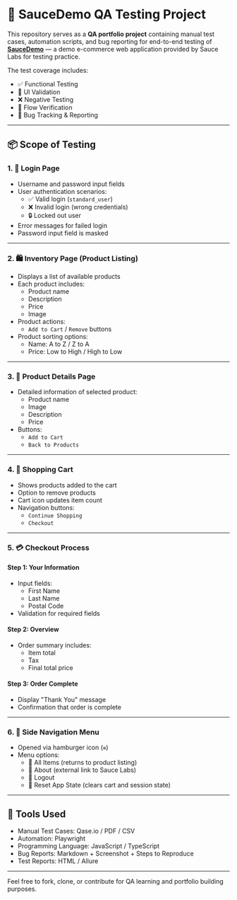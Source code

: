 # 🧪 SauceDemo QA Testing Project

This repository serves as a **QA portfolio project** containing manual test cases, automation scripts, and bug reporting for end-to-end testing of **[SauceDemo](https://www.saucedemo.com/)** — a demo e-commerce web application provided by Sauce Labs for testing practice.

The test coverage includes:
- ✅ Functional Testing  
- 🎨 UI Validation  
- ❌ Negative Testing  
- 🔄 Flow Verification  
- 🐞 Bug Tracking & Reporting

---

## 📦 Scope of Testing

### 1. 🔐 **Login Page**
- Username and password input fields
- User authentication scenarios:
  - ✅ Valid login (`standard_user`)
  - ❌ Invalid login (wrong credentials)
  - 🔒 Locked out user
- Error messages for failed login
- Password input field is masked

---

### 2. 🛍️ **Inventory Page (Product Listing)**
- Displays a list of available products
- Each product includes:
  - Product name
  - Description
  - Price
  - Image
- Product actions:
  - `Add to Cart` / `Remove` buttons
- Product sorting options:
  - Name: A to Z / Z to A
  - Price: Low to High / High to Low

---

### 3. 📄 **Product Details Page**
- Detailed information of selected product:
  - Product name
  - Image
  - Description
  - Price
- Buttons:
  - `Add to Cart`
  - `Back to Products`

---

### 4. 🛒 **Shopping Cart**
- Shows products added to the cart
- Option to remove products
- Cart icon updates item count
- Navigation buttons:
  - `Continue Shopping`
  - `Checkout`

---

### 5. 💳 **Checkout Process**

#### Step 1: Your Information
- Input fields:
  - First Name
  - Last Name
  - Postal Code
- Validation for required fields

#### Step 2: Overview
- Order summary includes:
  - Item total
  - Tax
  - Final total price

#### Step 3: Order Complete
- Display "Thank You" message
- Confirmation that order is complete

---

### 6. 📂 **Side Navigation Menu**
- Opened via hamburger icon (`≡`)
- Menu options:
  - 🧾 All Items (returns to product listing)
  - 🔗 About (external link to Sauce Labs)
  - 🚪 Logout
  - 🔄 Reset App State (clears cart and session state)

---

## 🧰 Tools Used

- Manual Test Cases: Qase.io / PDF / CSV  
- Automation: Playwright  
- Programming Language: JavaScript / TypeScript  
- Bug Reports: Markdown + Screenshot + Steps to Reproduce  
- Test Reports: HTML / Allure  

---

Feel free to fork, clone, or contribute for QA learning and portfolio building purposes.
